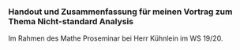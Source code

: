 ### Handout und Zusammenfassung für meinen Vortrag zum Thema Nicht-standard Analysis
Im Rahmen des Mathe Proseminar bei Herr Kühnlein im WS 19/20.


